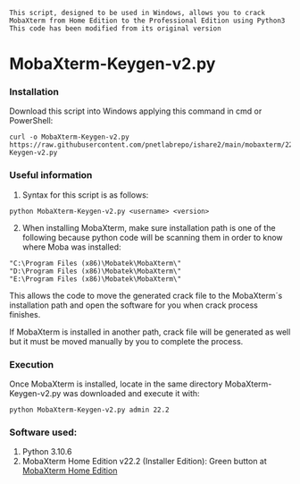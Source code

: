 ```batch
This script, designed to be used in Windows, allows you to crack MobaXterm from Home Edition to the Professional Edition using Python3
This code has been modified from its original version
```

# MobaXterm-Keygen-v2.py

### Installation
Download this script into Windows applying this command in cmd or PowerShell:
```batch
curl -o MobaXterm-Keygen-v2.py https://raw.githubusercontent.com/pnetlabrepo/ishare2/main/mobaxterm/22.2/MobaXterm-Keygen-v2.py
```

### Useful information
1. Syntax for this script is as follows:

```batch
python MobaXterm-Keygen-v2.py <username> <version>
```
2. When installing MobaXterm, make sure installation path is one of the following because python code will be scanning them in order to know where Moba was installed:

```batch
"C:\Program Files (x86)\Mobatek\MobaXterm\"
"D:\Program Files (x86)\Mobatek\MobaXterm\"
"E:\Program Files (x86)\Mobatek\MobaXterm\"
```

   This allows the code to move the generated crack file to the MobaXterm´s installation path and open the software for you when crack process finishes.
   
   If MobaXterm is installed in another path, crack file will be generated as well but it must be moved manually by you to complete the process.

### Execution
Once MobaXterm is installed, locate in the same directory MobaXterm-Keygen-v2.py was downloaded and execute it with:
```batch
python MobaXterm-Keygen-v2.py admin 22.2
```


### Software used:

1. Python 3.10.6
2. MobaXterm Home Edition v22.2 (Installer Edition): Green button at [MobaXterm Home Edition](https://mobaxterm.mobatek.net/download-home-edition.html)
